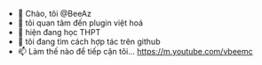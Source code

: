 - 👋 Chào, tôi @BeeAz
- 👀 tôi quan tâm đến plugin việt hoá
- 🌱 hiện đang học THPT
- 💞️ tôi đang tìm cách hợp tác trên github
- 📫 Làm thế nào để tiếp cận tôi... https://m.youtube.com/vbeemc

<!--- VbeeGamerVN/VbeeGamerVN là một kho lưu trữ ✨ đặc biệt ✨ vì 'README.md' (tệp này) của nó xuất hiện trên hồ sơ GitHub của bạn. 
Bạn có thể nhấp vào liên kết 
em trước để xem các thay đổi của mình. --->
